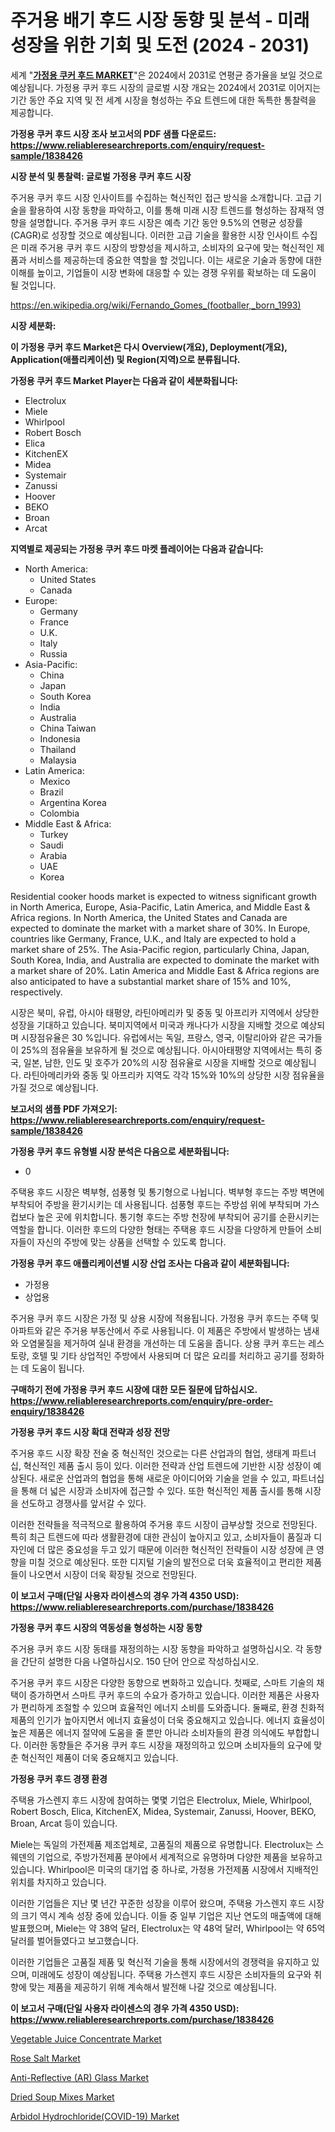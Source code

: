 <p><h1>주거용 배기 후드 시장 동향 및 분석 - 미래 성장을 위한 기회 및 도전 (2024 - 2031)</h1></p><p>세계 "<strong><a href="https://www.reliableresearchreports.com/residential-cooker-hoods-r1838426">가정용 쿠커 후드 MARKET</a></strong>"은 2024에서 2031로 연평균 증가율을 보일 것으로 예상됩니다. 가정용 쿠커 후드 시장의 글로벌 시장 개요는 2024에서 2031로 이어지는 기간 동안 주요 지역 및 전 세계 시장을 형성하는 주요 트렌드에 대한 독특한 통찰력을 제공합니다.</p>
<p><strong>가정용 쿠커 후드 시장 조사 보고서의 PDF 샘플 다운로드: <a href="https://www.reliableresearchreports.com/enquiry/request-sample/1838426">https://www.reliableresearchreports.com/enquiry/request-sample/1838426</a></strong></p>
<p><strong>시장 분석 및 통찰력: 글로벌 가정용 쿠커 후드 시장</strong></p>
<p><p>주거용 쿠커 후드 시장 인사이트를 수집하는 혁신적인 접근 방식을 소개합니다. 고급 기술을 활용하여 시장 동향을 파악하고, 이를 통해 미래 시장 트렌드를 형성하는 잠재적 영향을 설명합니다. 주거용 쿠커 후드 시장은 예측 기간 동안 9.5%의 연평균 성장률(CAGR)로 성장할 것으로 예상됩니다. 이러한 고급 기술을 활용한 시장 인사이트 수집은 미래 주거용 쿠커 후드 시장의 방향성을 제시하고, 소비자의 요구에 맞는 혁신적인 제품과 서비스를 제공하는데 중요한 역할을 할 것입니다. 이는 새로운 기술과 동향에 대한 이해를 높이고, 기업들이 시장 변화에 대응할 수 있는 경쟁 우위를 확보하는 데 도움이 될 것입니다.</p></p>
<p><a href="%7CAUTHORITHY_DOMAIN_URL%7C">https://en.wikipedia.org/wiki/Fernando_Gomes_(footballer,_born_1993)</a></p>
<p><strong>시장 세분화:</strong></p>
<p><strong>이 가정용 쿠커 후드 Market은 다시 Overview(개요), Deployment(개요), Application(애플리케이션) 및 Region(지역)으로 분류됩니다.</strong></p>
<p><strong>가정용 쿠커 후드 Market Player는 다음과 같이 세분화됩니다:</strong></p>
<p><ul><li>Electrolux</li><li>Miele</li><li>Whirlpool</li><li>Robert Bosch</li><li>Elica</li><li>KitchenEX</li><li>Midea</li><li>Systemair</li><li>Zanussi</li><li>Hoover</li><li>BEKO</li><li>Broan</li><li>Arcat</li></ul></p>
<p><strong>지역별로 제공되는 가정용 쿠커 후드 마켓 플레이어는 다음과 같습니다:</strong></p>
<p><ul>
    <li>
        North America:
        <ul>
            <li>United States</li>
            <li>Canada</li>
        </ul>
    </li>
    <li>
        Europe:
        <ul>
            <li>Germany</li>
            <li>France</li>
            <li>U.K.</li>
            <li>Italy</li>
            <li>Russia</li>
        </ul>
    </li>
    <li>
        Asia-Pacific:
        <ul>
            <li>China</li>
            <li>Japan</li>
            <li>South Korea</li>
            <li>India</li>
            <li>Australia</li>
            <li>China Taiwan</li>
            <li>Indonesia</li>
            <li>Thailand</li>
            <li>Malaysia</li>
        </ul>
    </li>
    <li>
        Latin America:
        <ul>
            <li>Mexico</li>
            <li>Brazil</li>
            <li>Argentina Korea</li>
            <li>Colombia</li>
        </ul>
    </li>
    <li>
        Middle East & Africa:
        <ul>
            <li>Turkey</li>
            <li>Saudi</li>
            <li>Arabia</li>
            <li>UAE</li>
            <li>Korea</li>
        </ul>
    </li>
    </ul></p>
<p><p>Residential cooker hoods market is expected to witness significant growth in North America, Europe, Asia-Pacific, Latin America, and Middle East & Africa regions. In North America, the United States and Canada are expected to dominate the market with a market share of 30%. In Europe, countries like Germany, France, U.K., and Italy are expected to hold a market share of 25%. The Asia-Pacific region, particularly China, Japan, South Korea, India, and Australia are expected to dominate the market with a market share of 20%. Latin America and Middle East & Africa regions are also anticipated to have a substantial market share of 15% and 10%, respectively.</p><p>시장은 북미, 유럽, 아시아 태평양, 라틴아메리카 및 중동 및 아프리카 지역에서 상당한 성장을 기대하고 있습니다. 북미지역에서 미국과 캐나다가 시장을 지배할 것으로 예상되며 시장점유율은 30 %입니다. 유럽에서는 독일, 프랑스, 영국, 이탈리아와 같은 국가들이 25%의 점유율을 보유하게 될 것으로 예상됩니다. 아시아태평양 지역에서는 특히 중국, 일본, 남한, 인도 및 호주가 20%의 시장 점유율로 시장을 지배할 것으로 예상됩니다. 라틴아메리카와 중동 및 아프리카 지역도 각각 15%와 10%의 상당한 시장 점유율을 가질 것으로 예상됩니다.</p></p>
<p><strong>보고서의 샘플 PDF 가져오기: <a href="https://www.reliableresearchreports.com/enquiry/request-sample/1838426">https://www.reliableresearchreports.com/enquiry/request-sample/1838426</a></strong></p>
<p><strong>가정용 쿠커 후드 유형별 시장 분석은 다음으로 세분화됩니다:</strong></p>
<p><ul><li>0</li></ul></p>
<p><p>주택용 후드 시장은 벽부형, 섬풍형 및 통기형으로 나뉩니다. 벽부형 후드는 주방 벽면에 부착되어 주방을 환기시키는 데 사용됩니다. 섬풍형 후드는 주방섬 위에 부착되며 가스 컵보다 높은 곳에 위치합니다. 통기형 후드는 주방 천장에 부착되어 공기를 순환시키는 역할을 합니다. 이러한 후드의 다양한 형태는 주택용 후드 시장을 다양하게 만들어 소비자들이 자신의 주방에 맞는 상품을 선택할 수 있도록 합니다.</p></p>
<p><strong>가정용 쿠커 후드 애플리케이션별 시장 산업 조사는 다음과 같이 세분화됩니다:</strong></p>
<p><ul><li>가정용</li><li>상업용</li></ul></p>
<p><p>주거용 쿠커 후드 시장은 가정 및 상용 시장에 적용됩니다. 가정용 쿠커 후드는 주택 및 아파트와 같은 주거용 부동산에서 주로 사용됩니다. 이 제품은 주방에서 발생하는 냄새와 오염물질을 제거하여 실내 환경을 개선하는 데 도움을 줍니다. 상용 쿠커 후드는 레스토랑, 호텔 및 기타 상업적인 주방에서 사용되며 더 많은 요리를 처리하고 공기를 정화하는 데 도움이 됩니다.</p></p>
<p><strong>구매하기 전에 가정용 쿠커 후드 시장에 대한 모든 질문에 답하십시오. <a href="https://www.reliableresearchreports.com/enquiry/pre-order-enquiry/1838426">https://www.reliableresearchreports.com/enquiry/pre-order-enquiry/1838426</a></strong></p>
<p><strong>가정용 쿠커 후드 시장 확대 전략과 성장 전망</strong></p>
<p><p>주거용 후드 시장 확장 전술 중 혁신적인 것으로는 다른 산업과의 협업, 생태계 파트너십, 혁신적인 제품 출시 등이 있다. 이러한 전략과 산업 트렌드에 기반한 시장 성장이 예상된다. 새로운 산업과의 협업을 통해 새로운 아이디어와 기술을 얻을 수 있고, 파트너십을 통해 더 넓은 시장과 소비자에 접근할 수 있다. 또한 혁신적인 제품 출시를 통해 시장을 선도하고 경쟁사를 앞서갈 수 있다.</p><p>이러한 전략들을 적극적으로 활용하여 주거용 후드 시장이 급부상할 것으로 전망된다. 특히 최근 트렌드에 따라 생활환경에 대한 관심이 높아지고 있고, 소비자들이 품질과 디자인에 더 많은 중요성을 두고 있기 때문에 이러한 혁신적인 전략들이 시장 성장에 큰 영향을 미칠 것으로 예상된다. 또한 디지털 기술의 발전으로 더욱 효율적이고 편리한 제품들이 나오면서 시장이 더욱 확장될 것으로 전망된다.</p></p>
<p><strong>이 보고서 구매(단일 사용자 라이센스의 경우 가격 4350 USD): <a href="https://www.reliableresearchreports.com/purchase/1838426">https://www.reliableresearchreports.com/purchase/1838426</a></strong></p>
<p><strong>가정용 쿠커 후드 시장의 역동성을 형성하는 시장 동향</strong></p>
<p><p>주거용 쿠커 후드 시장 동태를 재정의하는 시장 동향을 파악하고 설명하십시오. 각 동향을 간단히 설명한 다음 나열하십시오. 150 단어 안으로 작성하십시오.</p><p>주거용 쿠커 후드 시장은 다양한 동향으로 변화하고 있습니다. 첫째로, 스마트 기술의 채택이 증가하면서 스마트 쿠커 후드의 수요가 증가하고 있습니다. 이러한 제품은 사용자가 편리하게 조절할 수 있으며 효율적인 에너지 소비를 도와줍니다. 둘째로, 환경 친화적 제품의 인기가 높아지면서 에너지 효율성이 더욱 중요해지고 있습니다. 에너지 효율성이 높은 제품은 에너지 절약에 도움을 줄 뿐만 아니라 소비자들의 환경 의식에도 부합합니다. 이러한 동향들은 주거용 쿠커 후드 시장을 재정의하고 있으며 소비자들의 요구에 맞춘 혁신적인 제품이 더욱 중요해지고 있습니다.</p></p>
<p><strong>가정용 쿠커 후드 경쟁 환경</strong></p>
<p><p>주택용 가스렌지 후드 시장에 참여하는 몇몇 기업은 Electrolux, Miele, Whirlpool, Robert Bosch, Elica, KitchenEX, Midea, Systemair, Zanussi, Hoover, BEKO, Broan, Arcat 등이 있습니다. </p><p>Miele는 독일의 가전제품 제조업체로, 고품질의 제품으로 유명합니다. Electrolux는 스웨덴의 기업으로, 주방가전제품 분야에서 세계적으로 유명하며 다양한 제품을 보유하고 있습니다. Whirlpool은 미국의 대기업 중 하나로, 가정용 가전제품 시장에서 지배적인 위치를 차지하고 있습니다. </p><p>이러한 기업들은 지난 몇 년간 꾸준한 성장을 이루어 왔으며, 주택용 가스렌지 후드 시장의 크기 역시 계속 성장 중에 있습니다. 이들 중 일부 기업은 지난 연도의 매출액에 대해 발표했으며, Miele는 약 38억 달러, Electrolux는 약 48억 달러, Whirlpool는 약 65억 달러를 벌어들였다고 보고했습니다. </p><p>이러한 기업들은 고품질 제품 및 혁신적 기술을 통해 시장에서의 경쟁력을 유지하고 있으며, 미래에도 성장이 예상됩니다. 주택용 가스렌지 후드 시장은 소비자들의 요구와 취향에 맞는 제품을 제공하기 위해 계속해서 발전해 나갈 것으로 예상됩니다.</p></p>
<p><strong>이 보고서 구매(단일 사용자 라이센스의 경우 가격 4350 USD): <a href="https://www.reliableresearchreports.com/purchase/1838426">https://www.reliableresearchreports.com/purchase/1838426</a></strong></p>
<p><p><a href="https://github.com/hlspriggs/Market-Research-Report-List-1/blob/main/vegetable-juice-concentrate-market.md">Vegetable Juice Concentrate Market</a></p><p><a href="https://github.com/dylanObrien626/Market-Research-Report-List-1/blob/main/rose-salt-market.md">Rose Salt Market</a></p><p><a href="https://issuu.com/reportprime-2/docs/anti-reflective-ar-glass-market-siz_ff5c43d2c60d43">Anti-Reflective (AR) Glass Market</a></p><p><a href="https://github.com/ksleyeze/Market-Research-Report-List-1/blob/main/dried-soup-mixes-market.md">Dried Soup Mixes Market</a></p><p><a href="https://issuu.com/reportprime-2/docs/arbidol-hydrochloridecovid-19-marke_b8e2e1e98a774f">Arbidol Hydrochloride(COVID-19) Market</a></p></p>